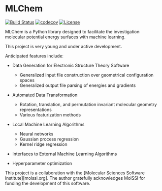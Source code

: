 # MLChem 
[![Build Status](https://travis-ci.org/adabbott/MLChem.svg?branch=master)](https://travis-ci.org/adabbott/MLChem)
[![codecov](https://codecov.io/gh/adabbott/MLChem/branch/master/graph/badge.svg)](https://codecov.io/gh/adabbott/MLChem)
[![License](https://img.shields.io/badge/License-BSD%203--Clause-blue.svg)](https://opensource.org/licenses/BSD-3-Clause)


MLChem is a Python library designed to facilitate the investigation molecular potential energy surfaces with machine learning.

This project is very young and under active development.

Anticipated features include:

* Data Generation for Electronic Structure Theory Software
    * Generalized input file construction over geometrical configuration spaces
    * Generalized output file parsing of energies and gradients 

* Automated Data Transformation  
    * Rotation, translation, and permutation invariant molecular geometry representations
    * Various featurization methods 

* Local Machine Learning Algorithms
    * Neural networks 
    * Gaussian process regression
    * Kernel ridge regression

* Interfaces to External Machine Learning Algorithms

* Hyperparameter optimization


This project is a collaboration with the [Molecular Sciences Software Institute][molssi.org].
The author gratefully acknowledges MolSSI for funding the development of this software.
